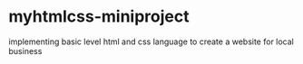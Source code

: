 # myhtmlcss-miniproject
implementing basic level html and css language to create a website for local business 
